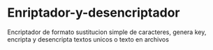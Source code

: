 # Enriptador-y-desencriptador
Encriptador de formato sustitucion simple de caracteres, genera key, encripta y desencripta textos unicos o texto en archivos
